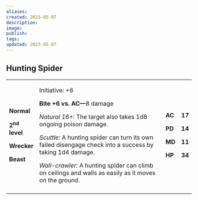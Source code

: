 ```yaml
---
aliases: 
created: 2023-05-07
description: 
image: 
publish: 
tags: 
updated: 2023-05-07
---
```


## Hunting Spider

<table>
<colgroup>
<col style="width: 16%" />
<col style="width: 72%" />
<col style="width: 5%" />
<col style="width: 5%" />
</colgroup>
<tbody>
<tr class="odd">
<td><p><strong>Normal</strong></p>
<p><strong>2<sup>nd</sup> level</strong></p>
<p><strong>Wrecker</strong></p>
<p><strong>Beast</strong></p></td>
<td><p>Initiative: +6</p>
<p><strong>Bite +6 vs. AC—</strong>8 damage</p>
<p><em>Natural 16+:</em> The target also takes 1d8 ongoing poison
damage.</p>
<p><em>Scuttle:</em> A hunting spider can turn its own failed disengage
check into a success by taking 1d4 damage.</p>
<p><em>Wall-crawler:</em> A hunting spider can climb on ceilings and
walls as easily as it moves on the ground.</p></td>
<td><p><strong>AC</strong></p>
<p><strong>PD</strong></p>
<p><strong>MD</strong></p>
<p><strong>HP</strong></p></td>
<td><p><strong>17</strong></p>
<p><strong>14</strong></p>
<p><strong>11</strong></p>
<p><strong>34</strong></p></td>
</tr>
<tr class="even">
<td></td>
<td></td>
<td></td>
<td></td>
</tr>
</tbody>
</table>

